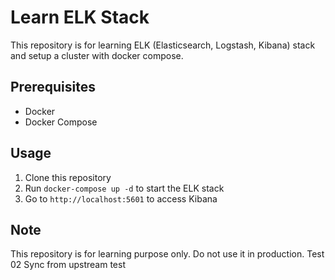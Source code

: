# Learn ELK Stack

This repository is for learning ELK (Elasticsearch, Logstash, Kibana) stack and setup a cluster with docker compose.

## Prerequisites

- Docker
- Docker Compose

## Usage

1. Clone this repository
2. Run `docker-compose up -d` to start the ELK stack
3. Go to `http://localhost:5601` to access Kibana

## Note

This repository is for learning purpose only. Do not use it in production.
Test 02
Sync from upstream test